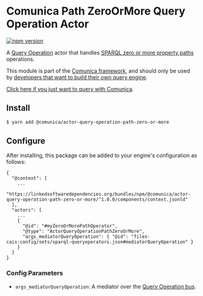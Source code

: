 # Comunica Path ZeroOrMore Query Operation Actor

[![npm version](https://badge.fury.io/js/%40comunica%2Factor-query-operation-path-zero-or-more.svg)](https://www.npmjs.com/package/@comunica/actor-query-operation-path-zero-or-more)

A [Query Operation](https://github.com/comunica/comunica/tree/master/packages/bus-query-operation) actor that handles [SPARQL zero or more property paths](https://www.w3.org/TR/sparql11-query/#propertypaths) operations.

This module is part of the [Comunica framework](https://github.com/comunica/comunica),
and should only be used by [developers that want to build their own query engine](https://comunica.dev/docs/modify/).

[Click here if you just want to query with Comunica](https://comunica.dev/docs/query/).

## Install

```bash
$ yarn add @comunica/actor-query-operation-path-zero-or-more
```

## Configure

After installing, this package can be added to your engine's configuration as follows:
```text
{
  "@context": [
    ...
    "https://linkedsoftwaredependencies.org/bundles/npm/@comunica/actor-query-operation-path-zero-or-more/^1.0.0/components/context.jsonld"  
  ],
  "actors": [
    ...
    {
      "@id": "#myZeroOrMorePathOperator",
      "@type": "ActorQueryOperationPathZeroOrMore",
      "args_mediatorQueryOperation": { "@id": "files-cais:config/sets/sparql-queryoperators.json#mediatorQueryOperation" }
    }
  ]
}
```

### Config Parameters

* `args_mediatorQueryOperation`: A mediator over the [Query Operation bus](https://github.com/comunica/comunica/tree/master/packages/bus-query-operation).

